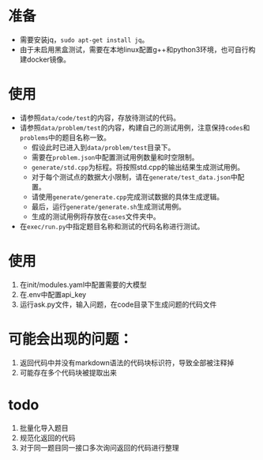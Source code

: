 # 准备

* 需要安装jq，`sudo apt-get install jq`。
* 由于未启用黑盒测试，需要在本地linux配置g++和python3环境，也可自行构建docker镜像。


# 使用

* 请参照`data/code/test`的内容，存放待测试的代码。
* 请参照`data/problem/test`的内容，构建自己的测试用例，注意保持`codes`和`problems`中的题目名称一致。
    * 假设此时已进入到`data/problem/test`目录下。
    * 需要在`problem.json`中配置测试用例数量和时空限制。
    * `generate/std.cpp`为标程。将按照std.cpp的输出结果生成测试用例。
    * 对于每个测试点的数据大小限制，请在`generate/test_data.json`中配置。
    * 请使用`generate/generate.cpp`完成测试数据的具体生成逻辑。
    * 最后，运行`generate/generate.sh`生成测试用例。
    * 生成的测试用例将存放在`cases`文件夹中。
* 在`exec/run.py`中指定题目名称和测试的代码名称进行测试。


# 使用
1. 在init/modules.yaml中配置需要的大模型
2. 在.env中配置api_key
3. 运行ask.py文件，输入问题，在code目录下生成问题的代码文件

# 可能会出现的问题：
1. 返回代码中并没有markdown语法的代码块标识符，导致全部被注释掉
2. 可能存在多个代码块被提取出来

# todo
1. 批量化导入题目
2. 规范化返回的代码
3. 对于同一题目同一接口多次询问返回的代码进行整理
